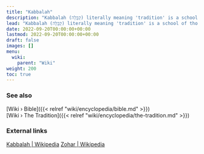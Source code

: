 ```yaml
---
title: "Kabbalah"
description: "Kabbalah (קַבָּלָה) literally meaning 'tradition' is a school of thought of Jewish mysticism. It's major written work in known as the Zohar."
lead: "Kabbalah (קַבָּלָה) literally meaning 'tradition' is a school of thought of Jewish mysticism. It's major written work in known as the Zohar."
date: 2022-09-20T00:00:00+00:00
lastmod: 2022-09-20T00:00:00+00:00
draft: false
images: []
menu:
  wiki:
    parent: "Wiki"
weight: 200
toc: true
---
```


### See also

[Wiki › Bible]({{< relref "wiki/encyclopedia/bible.md" >}})</br>
[Wiki › The Tradition]({{< relref "wiki/encyclopedia/the-tradition.md" >}})</br>

### External links

[Kabbalah | Wikipedia](https://en.wikipedia.org/wiki/Kabbalah)
[Zohar | Wikipedia](https://en.wikipedia.org/wiki/Zohar)
